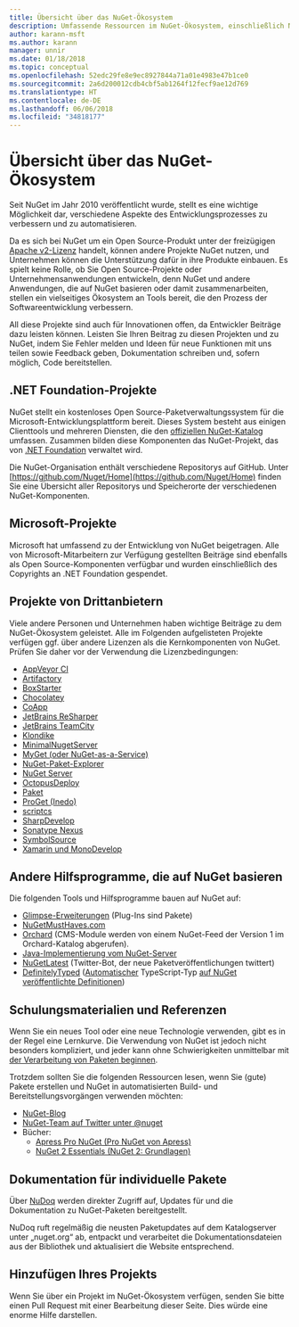 ```yaml
---
title: Übersicht über das NuGet-Ökosystem
description: Umfassende Ressourcen im NuGet-Ökosystem, einschließlich NuGet-Quellen, NuGet-Projekte von Drittanbietern, Hilfsprogramme und Schulungsmaterialien.
author: karann-msft
ms.author: karann
manager: unnir
ms.date: 01/18/2018
ms.topic: conceptual
ms.openlocfilehash: 52edc29fe8e9ec8927844a71a01e4983e47b1ce0
ms.sourcegitcommit: 2a6d200012cdb4cbf5ab1264f12fecf9ae12d769
ms.translationtype: HT
ms.contentlocale: de-DE
ms.lasthandoff: 06/06/2018
ms.locfileid: "34818177"
---
```

# <a name="an-overview-of-the-nuget-ecosystem"></a>Übersicht über das NuGet-Ökosystem

Seit NuGet im Jahr 2010 veröffentlicht wurde, stellt es eine wichtige Möglichkeit dar, verschiedene Aspekte des Entwicklungsprozesses zu verbessern und zu automatisieren.

Da es sich bei NuGet um ein Open Source-Produkt unter der freizügigen [Apache v2-Lizenz](http://choosealicense.com/licenses/apache/) handelt, können andere Projekte NuGet nutzen, und Unternehmen können die Unterstützung dafür in ihre Produkte einbauen. Es spielt keine Rolle, ob Sie Open Source-Projekte oder Unternehmensanwendungen entwickeln, denn NuGet und andere Anwendungen, die auf NuGet basieren oder damit zusammenarbeiten, stellen ein vielseitiges Ökosystem an Tools bereit, die den Prozess der Softwareentwicklung verbessern.

All diese Projekte sind auch für Innovationen offen, da Entwickler Beiträge dazu leisten können. Leisten Sie Ihren Beitrag zu diesen Projekten und zu NuGet, indem Sie Fehler melden und Ideen für neue Funktionen mit uns teilen sowie Feedback geben, Dokumentation schreiben und, sofern möglich, Code bereitstellen.

## <a name="net-foundation-projects"></a>.NET Foundation-Projekte

NuGet stellt ein kostenloses Open Source-Paketverwaltungssystem für die Microsoft-Entwicklungsplattform bereit. Dieses System besteht aus einigen Clienttools und mehreren Diensten, die den [offiziellen NuGet-Katalog](http://www.nuget.org) umfassen. Zusammen bilden diese Komponenten das NuGet-Projekt, das von [.NET Foundation](http://www.dotnetfoundation.org/) verwaltet wird.

Die NuGet-Organisation enthält verschiedene Repositorys auf GitHub. Unter [https://github.com/Nuget/Home](https://github.com/Nuget/Home) finden Sie eine Übersicht aller Repositorys und Speicherorte der verschiedenen NuGet-Komponenten.

## <a name="microsoft-projects"></a>Microsoft-Projekte

Microsoft hat umfassend zu der Entwicklung von NuGet beigetragen. Alle von Microsoft-Mitarbeitern zur Verfügung gestellten Beiträge sind ebenfalls als Open Source-Komponenten verfügbar und wurden einschließlich des Copyrights an .NET Foundation gespendet.

## <a name="non-microsoft-projects"></a>Projekte von Drittanbietern

Viele andere Personen und Unternehmen haben wichtige Beiträge zu dem NuGet-Ökosystem geleistet. Alle im Folgenden aufgelisteten Projekte verfügen ggf. über andere Lizenzen als die Kernkomponenten von NuGet. Prüfen Sie daher vor der Verwendung die Lizenzbedingungen:

- [AppVeyor CI](https://www.appveyor.com/)
- [Artifactory](https://www.jfrog.com/artifactory/)
- [BoxStarter](http://boxstarter.org/)
- [Chocolatey](https://chocolatey.org/)
- [CoApp](http://coapp.org/)
- [JetBrains ReSharper](https://resharper-plugins.jetbrains.com/)
- [JetBrains TeamCity](https://www.jetbrains.com/teamcity/)
- [Klondike](https://github.com/themotleyfool/Klondike)
- [MinimalNugetServer](https://github.com/TanukiSharp/MinimalNugetServer)
- [MyGet (oder NuGet-as-a-Service)](http://www.myget.org/)
- [NuGet-Paket-Explorer](https://github.com/NuGetPackageExplorer/NuGetPackageExplorer)
- [NuGet Server](http://nugetserver.net/)
- [OctopusDeploy](https://octopus.com/)
- [Paket](https://fsprojects.github.io/Paket/)
- [ProGet (Inedo)](http://inedo.com/proget)
- [scriptcs](http://scriptcs.net/)
- [SharpDevelop](http://community.sharpdevelop.net/blogs/mattward/archive/2011/01/23/NuGetSupportInSharpDevelop.aspx)
- [Sonatype Nexus](http://www.sonatype.com/nexus-repository-sonatype)
- [SymbolSource](http://www.symbolsource.org/Public)
- [Xamarin und MonoDevelop](https://github.com/mrward/monodevelop-nuget-addin)

## <a name="other-nuget-based-utilities"></a>Andere Hilfsprogramme, die auf NuGet basieren

Die folgenden Tools und Hilfsprogramme bauen auf NuGet auf:

- [Glimpse-Erweiterungen](http://getglimpse.com/Packages) (Plug-Ins sind Pakete)
- [NuGetMustHaves.com](http://nugetmusthaves.com/)
- [Orchard](http://www.orchardproject.net/) (CMS-Module werden von einem NuGet-Feed der Version 1 im Orchard-Katalog abgerufen).
- [Java-Implementierung vom NuGet-Server](http://jonnyzzz.com/blog/2012/03/07/nuget-server-in-pure-java/)
- [NuGetLatest](https://twitter.com/NuGetLatest) (Twitter-Bot, der neue Paketveröffentlichungen twittert)
- [DefinitelyTyped](http://definitelytyped.org/) ([Automatischer](https://github.com/DefinitelyTyped/NugetAutomation/) TypeScript-Typ [auf NuGet veröffentlichte Definitionen](http://www.nuget.org/packages?q=DefinitelyTyped))

## <a name="training-materials-and-references"></a>Schulungsmaterialien und Referenzen

Wenn Sie ein neues Tool oder eine neue Technologie verwenden, gibt es in der Regel eine Lernkurve. Die Verwendung von NuGet ist jedoch nicht besonders kompliziert, und jeder kann ohne Schwierigkeiten unmittelbar mit [der Verarbeitung von Paketen beginnen](../quickstart/use-a-package.md).

Trotzdem sollten Sie die folgenden Ressourcen lesen, wenn Sie (gute) Pakete erstellen und NuGet in automatisierten Build- und Bereitstellungsvorgängen verwenden möchten:

- [NuGet-Blog](http://blog.nuget.org/)
- [NuGet-Team auf Twitter unter @nuget](http://twitter.com/nuget)
- Bücher:
  - [Apress Pro NuGet (Pro NuGet von Apress)](http://bit.ly/ProNuGet)
  - [NuGet 2 Essentials (NuGet 2: Grundlagen)](http://www.amazon.com/NuGet-2-Essentials-Damir-Arh-ebook/dp/B00GTQD5M4)

## <a name="documentation-for-individual-packages"></a>Dokumentation für individuelle Pakete

Über [NuDoq](http://nudoq.org) werden direkter Zugriff auf, Updates für und die Dokumentation zu NuGet-Paketen bereitgestellt.

NuDoq ruft regelmäßig die neusten Paketupdates auf dem Katalogserver unter „nuget.org“ ab, entpackt und verarbeitet die Dokumentationsdateien aus der Bibliothek und aktualisiert die Website entsprechend.

## <a name="adding-your-project"></a>Hinzufügen Ihres Projekts

Wenn Sie über ein Projekt im NuGet-Ökosystem verfügen, senden Sie bitte einen Pull Request mit einer Bearbeitung dieser Seite. Dies würde eine enorme Hilfe darstellen.
